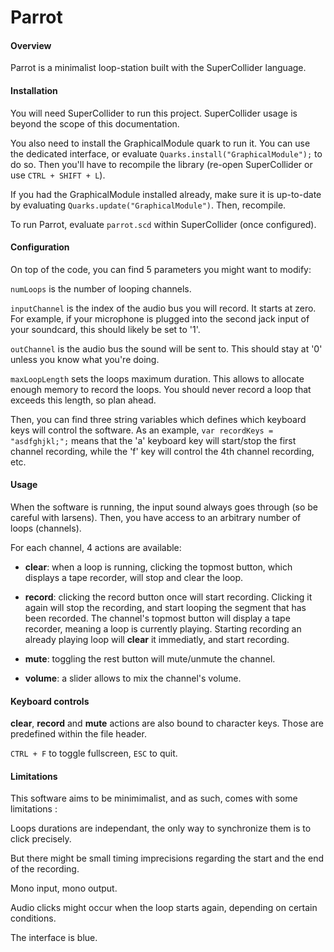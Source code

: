 # Parrot

#### Overview

Parrot is a minimalist loop-station built with the SuperCollider language.

#### Installation

You will need SuperCollider to run this project. SuperCollider usage is beyond the scope of this documentation.

You also need to install the GraphicalModule quark to run it. You can use the dedicated interface, or evaluate `Quarks.install("GraphicalModule");` to do so. Then you'll have to recompile the library (re-open SuperCollider or use `CTRL + SHIFT + L`).

If you had the GraphicalModule installed already, make sure it is up-to-date by evaluating `Quarks.update("GraphicalModule")`. Then, recompile.

To run Parrot, evaluate `parrot.scd` within SuperCollider (once configured).

#### Configuration

On top of the code, you can find 5 parameters you might want to modify:

`numLoops` is the number of looping channels.

`inputChannel` is the index of the audio bus you will record. It starts at zero. For example, if your microphone is plugged into the second jack input of your soundcard, this should likely be set to '1'.

`outChannel` is the audio bus the sound will be sent to. This should stay at '0' unless you know what you're doing.

`maxLoopLength` sets the loops maximum duration. This allows to allocate enough memory to record the loops. You should never record a loop that exceeds this length, so plan ahead.

Then, you can find three string variables which defines which keyboard keys will control the software. As an example, `var recordKeys = "asdfghjkl;";` means that the 'a' keyboard key will start/stop the first channel recording, while the 'f' key will control the 4th channel recording, etc.

#### Usage

When the software is running, the input sound always goes through (so be careful with larsens). Then, you have access to an arbitrary number of loops (channels).

For each channel, 4 actions are available:

- **clear**: when a loop is running, clicking the topmost button, which displays a tape recorder, will stop and clear the loop.

- **record**: clicking the record button once will start recording. Clicking it again will stop the recording, and start looping the segment that has been recorded. The channel's topmost button will display a tape recorder, meaning a loop is currently playing. Starting recording an already playing loop will **clear** it immediatly, and start recording.

- **mute**: toggling the rest button will mute/unmute the channel.

- **volume**: a slider allows to mix the channel's volume.

#### Keyboard controls

**clear**, **record** and **mute** actions are also bound to character keys. Those are predefined within the file header.

`CTRL + F` to toggle fullscreen, `ESC` to quit.

#### Limitations

This software aims to be minimimalist, and as such, comes with some limitations :

Loops durations are independant, the only way to synchronize them is to click precisely.

But there might be small timing imprecisions regarding the start and the end of the recording.

Mono input, mono output.

Audio clicks might occur when the loop starts again, depending on certain conditions.

The interface is blue.